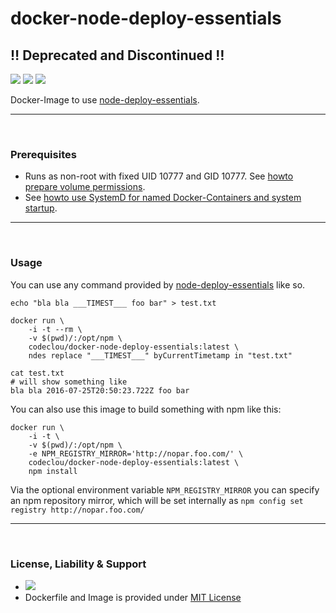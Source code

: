 # docker-node-deploy-essentials

## :bangbang: Deprecated and Discontinued :bangbang:

[![](https://codeclou.github.io/doc/badges/generated/docker-image-size-29.svg)](https://hub.docker.com/r/codeclou/docker-node-deploy-essentials/tags/) [![](https://codeclou.github.io/doc/badges/generated/docker-from-alpine-3.5.svg)](https://alpinelinux.org/) [![](https://codeclou.github.io/doc/badges/generated/docker-run-as-non-root.svg)](https://docs.docker.com/engine/reference/builder/#/user)

Docker-Image to use [node-deploy-essentials](https://github.com/codeclou/node-deploy-essentials).

-----
&nbsp;

### Prerequisites

 * Runs as non-root with fixed UID 10777 and GID 10777. See [howto prepare volume permissions](https://github.com/codeclou/doc/blob/master/docker/README.md).
 * See [howto use SystemD for named Docker-Containers and system startup](https://github.com/codeclou/doc/blob/master/docker/README.md).


-----
&nbsp;

### Usage

You can use any command provided by [node-deploy-essentials](https://github.com/codeclou/node-deploy-essentials) like so.

```
echo "bla bla ___TIMEST___ foo bar" > test.txt

docker run \
    -i -t --rm \
    -v $(pwd)/:/opt/npm \
    codeclou/docker-node-deploy-essentials:latest \
    ndes replace "___TIMEST___" byCurrentTimetamp in "test.txt"

cat test.txt
# will show something like 
bla bla 2016-07-25T20:50:23.722Z foo bar
```

You can also use this image to build something with npm like this:
 
```
docker run \
    -i -t \
    -v $(pwd)/:/opt/npm \
    -e NPM_REGISTRY_MIRROR='http://nopar.foo.com/' \
    codeclou/docker-node-deploy-essentials:latest \
    npm install
```

Via the optional environment variable `NPM_REGISTRY_MIRROR` you can specify an npm repository mirror,
which will be set internally as `npm config set registry http://nopar.foo.com/`

-----
&nbsp;

### License, Liability & Support

 * [![](https://codeclou.github.io/doc/docker-warranty-notice.svg?v1)](https://github.com/codeclou/docker-node-deploy-essentials/blob/master/LICENSE.md)
 * Dockerfile and Image is provided under [MIT License](https://github.com/codeclou/docker-node-deploy-essentials/blob/master/LICENSE.md)
